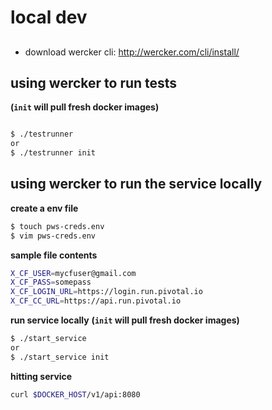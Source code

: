 # local dev

##
- download wercker cli:
    http://wercker.com/cli/install/

## using wercker to run tests
**(`init` will pull fresh docker images)**
```bash

$ ./testrunner
or 
$ ./testrunner init
```

## using wercker to run the service locally

**create a env file**

```bash
$ touch pws-creds.env 
$ vim pws-creds.env
```

**sample file contents**
```bash
X_CF_USER=mycfuser@gmail.com
X_CF_PASS=somepass
X_CF_LOGIN_URL=https://login.run.pivotal.io
X_CF_CC_URL=https://api.run.pivotal.io
```

**run service locally**
**(`init` will pull fresh docker images)**
```bash
$ ./start_service 
or 
$ ./start_service init
```

**hitting service**
```bash
curl $DOCKER_HOST/v1/api:8080
```
